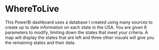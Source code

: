 # WhereToLive
This PowerBi dashboard uses a database I created using many sources to create up to date information on each state in the USA. You are given 6 parameters to modify, limiting down the states that meet your criteria. A map will display the states that are left and three other visuals will give you the remaining states and their data.
